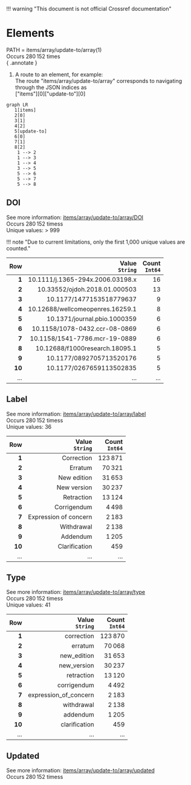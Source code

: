 !!! warning "This document is not official Crossref documentation"
# Elements
PATH = items/array/update-to/array(1)  
Occurs 280 152 times  
{ .annotate }

1. A route to an element, for example:  
   The route "items/array/update-to/array" corresponds to navigating through the JSON indices as  
   ["items"][0]["update-to"][0]  

```mermaid
graph LR
   1[items]
   2[0]
   3[1]
   4[2]
   5[update-to]
   6[0]
   7[1]
   8[2]
    1 --> 2
    1 --> 3
    1 --> 4
    3 --> 5
    5 --> 6
    5 --> 7
    5 --> 8
```


## DOI
See more information: [items/array/update-to/array/DOI](DOI/index.md)  
Occurs 280 152 timess  
Unique values: > 999  

!!! note "Due to current limitations, only the first 1,000 unique values are counted."

| **Row** | **Value**<br>`String`            | **Count**<br>`Int64` |
|--------:|---------------------------------:|---------------------:|
| **1**   | 10.1111/j.1365-294x.2006.03198.x | 16                   |
| **2**   | 10.33552/ojdoh.2018.01.000503    | 13                   |
| **3**   | 10.1177/1477153518779637         | 9                    |
| **4**   | 10.12688/wellcomeopenres.16259.1 | 8                    |
| **5**   | 10.1371/journal.pbio.1000359     | 6                    |
| **6**   | 10.1158/1078-0432.ccr-08-0869    | 6                    |
| **7**   | 10.1158/1541-7786.mcr-19-0889    | 6                    |
| **8**   | 10.12688/f1000research.18095.1   | 5                    |
| **9**   | 10.1177/0892705713520176         | 5                    |
| **10**  | 10.1177/0267659113502835         | 5                    |
| ... | ... | ... |

## Label
See more information: [items/array/update-to/array/label](label/index.md)  
Occurs 280 152 timess  
Unique values: 36  

| **Row** | **Value**<br>`String` | **Count**<br>`Int64` |
|--------:|----------------------:|---------------------:|
| **1**   | Correction            | 123 871              |
| **2**   | Erratum               | 70 321               |
| **3**   | New edition           | 31 653               |
| **4**   | New version           | 30 237               |
| **5**   | Retraction            | 13 124               |
| **6**   | Corrigendum           | 4 498                |
| **7**   | Expression of concern | 2 183                |
| **8**   | Withdrawal            | 2 138                |
| **9**   | Addendum              | 1 205                |
| **10**  | Clarification         | 459                  |
| ... | ... | ... |

## Type
See more information: [items/array/update-to/array/type](type/index.md)  
Occurs 280 152 timess  
Unique values: 41  

| **Row** | **Value**<br>`String`   | **Count**<br>`Int64` |
|--------:|------------------------:|---------------------:|
| **1**   | correction              | 123 870              |
| **2**   | erratum                 | 70 068               |
| **3**   | new\_edition            | 31 653               |
| **4**   | new\_version            | 30 237               |
| **5**   | retraction              | 13 120               |
| **6**   | corrigendum             | 4 492                |
| **7**   | expression\_of\_concern | 2 183                |
| **8**   | withdrawal              | 2 138                |
| **9**   | addendum                | 1 205                |
| **10**  | clarification           | 459                  |
| ... | ... | ... |

## Updated
See more information: [items/array/update-to/array/updated](updated/index.md)  
Occurs 280 152 timess  


